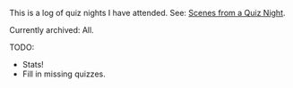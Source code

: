 This is a log of quiz nights I have attended. See: [Scenes from a Quiz Night](/2013/03/scenes-from-a-quiz-night/).

Currently archived: All.

TODO: 

- Stats!
- Fill in missing quizzes.